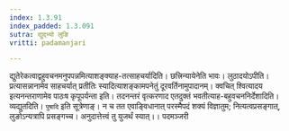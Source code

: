 ```yaml
---
index: 1.3.91
index_padded: 1.3.091
sutra: द्युद्भ्यो लुङि
vritti: padamanjari

---
```

द्युतेरेकत्वाद्वहुवचनमनुपपन्नमित्याशङ्क्याह-तत्साहचर्यादिति। छत्त्रिन्यायेनेति भावः। लुठादयोऽपीति। प्रत्यासन्नानामेव साहचर्यात् प्रतीतिः स्यादित्याशङ्कामपनेतुं दूरवर्तिनामुपादानम्। क्वचित् श्वित्यादय इत्यनन्तराणामेव पाठःष कृपूपर्यन्ता इति। तदनन्तरं वृत्करणाद एतदुक्तं भवतीत्याह-बहुवचननिर्देशादिति। व्यद्युतदिति। `पुषादि` इति सूत्रेणाङ्। न च तत एवाङ्विधानात् परस्मैपदं शक्यं विज्ञातुम; नित्यत्वप्रसङ्गात्, लुङोऽन्यत्रापि प्रसङ्गच्च। अनुदात्तेत्त्वं तु युजर्थं स्यात्।।
पदमञ्जरी